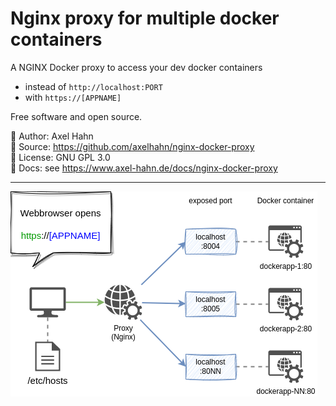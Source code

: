 # Nginx proxy for multiple docker containers

A NGINX Docker proxy to access your dev docker containers 

* instead of ``http://localhost:PORT``
* with ``https://[APPNAME]``

Free software and open source.

👤 Author: Axel Hahn \
📄 Source: <https://github.com/axelhahn/nginx-docker-proxy> \
📜 License: GNU GPL 3.0 \
📗 Docs: see <https://www.axel-hahn.de/docs/nginx-docker-proxy>

---
![](./docs/images/docker-proxy-overview-Page-2.drawio.png)
